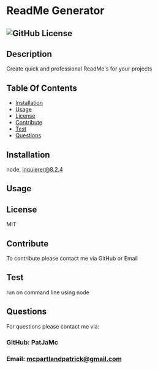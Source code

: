 # ReadMe Generator

## ![GitHub License](https://img.shields.io/badge/license-MIT-blue.svg)

## Description

Create quick and professional ReadMe's for your projects

## Table Of Contents

* [Installation](#installation)
* [Usage](#usage)
* [License](#license)
* [Contribute](#contribute)
* [Test](#test)
* [Questions](#questions)

## Installation

node, inquierer@8.2.4

## Usage



## License

MIT

## Contribute

To contribute please contact me via GitHub or Email

## Test

run on command line using node

## Questions
For questions please contact me via:

### GitHub: PatJaMc
### Email: mcpartlandpatrick@gmail.com

